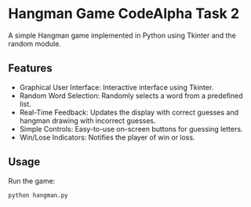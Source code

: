 # Hangman Game CodeAlpha Task 2

A simple Hangman game implemented in Python using Tkinter and the random module.

## Features
- Graphical User Interface: Interactive interface using Tkinter.
- Random Word Selection: Randomly selects a word from a predefined list.
- Real-Time Feedback: Updates the display with correct guesses and hangman drawing with incorrect guesses.
- Simple Controls: Easy-to-use on-screen buttons for guessing letters.
- Win/Lose Indicators: Notifies the player of win or loss.

## Usage
Run the game:
   ```sh
   python hangman.py
